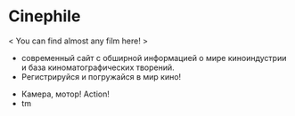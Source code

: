 # Сinephile
< You can find almost any film here! > 

- современный сайт с обширной информацией о мире киноиндустрии и база киноматографических творений.
- Регистрируйся и погружайся в мир кино! 

* Камера, мотор! Action!
* tm
